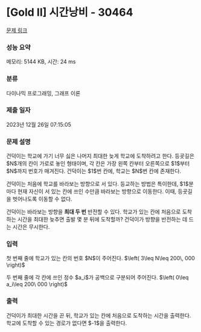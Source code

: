 # [Gold II] 시간낭비 - 30464 

[문제 링크](https://www.acmicpc.net/problem/30464) 

### 성능 요약

메모리: 5144 KB, 시간: 24 ms

### 분류

다이나믹 프로그래밍, 그래프 이론

### 제출 일자

2023년 12월 26일 07:15:05

### 문제 설명

<p>건덕이는 학교에 가기 너무 싫은 나머지 최대한 늦게 학교에 도착하려고 한다. 등굣길은 $N$개의 칸이 가로로 놓인 형태이며, 각 칸은 가장 왼쪽 칸부터 오른쪽으로 $1$부터 $N$까지 번호가 매겨진다. 건덕이는 $1$번 칸에, 학교는 $N$번 칸에 존재한다.</p>

<p>건덕이는 처음에 학교를 바라보는 방향으로 서 있다. 등교하는 방법은 특이한데, $1$분마다 현재 자신이 서 있는 칸에 쓰인 수만큼 바라보는 방향으로 이동한다. 이때, 등굣길을 벗어나도록 이동할 수 없다.</p>

<p>건덕이는 바라보는 방향을 <strong>최대 두 번</strong> 반전할 수 있다. 학교가 있는 칸에 처음으로 도착하는 시간을 최대한 늦추면 출발 몇 분 뒤에 도착할까? 건덕이가 방향을 반전하는 데 드는 시간은 무시한다.</p>

### 입력 

 <p>첫 번째 줄에 학교가 있는 칸의 번호 $N$이 주어진다. $\left( 3\leq N\leq 200\, 000 \right)$</p>

<p>두 번째 줄에 각 칸에 쓰인 정수 $a_i$가 공백으로 구분되어 주어진다. $\left( 0\leq a_i\leq 200\ 000 \right)$</p>

### 출력 

 <p>건덕이가 최대한 시간을 끈 뒤, 학교가 있는 칸에 처음으로 도착하는 시간을 출력한다. 학교에 도착할 수 있는 경로가 없다면 $-1$을 출력한다.</p>

